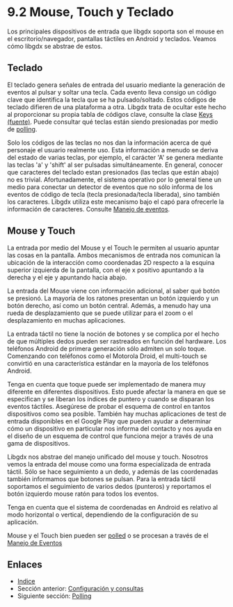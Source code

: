 # 9.2 Mouse, Touch y Teclado

Los principales dispositivos de entrada que libgdx soporta son el mouse en el escritorio/navegador, pantallas táctiles en Android y teclados. Veamos cómo libgdx se abstrae de estos.

## Teclado

El teclado genera señales de entrada del usuario mediante la generación de eventos al pulsar y soltar una tecla. Cada evento lleva consigo un código clave que identifica la tecla que se ha pulsado/soltado. Estos códigos de teclado difieren de una plataforma a otra. Libgdx trata de ocultar este hecho al proporcionar su propia tabla de códigos clave, consulte la clase [Keys](http://libgdx.badlogicgames.com/nightlies/docs/api/com/badlogic/gdx/Input.Keys.html) [(fuente)](https://github.com/libgdx/libgdx/blob/master/gdx/src/com/badlogic/gdx/Input.java#L63). Puede consultar qué teclas están siendo presionadas por medio de [polling](09.2.1.md).

Solo los códigos de las teclas no nos dan la información acerca de qué personaje el usuario realmente uso. Esta información a menudo se deriva del estado de varias teclas, por ejemplo, el carácter 'A' se genera mediante las teclas 'a' y 'shift' al ser pulsadas simultáneamente. En general, conocer que caracteres del teclado estan presionados (las teclas que están abajo) no es trivial. Afortunadamente, el sistema operativo por lo general tiene un medio para conectar un detector de eventos que no sólo informa de los eventos de código de tecla (tecla presionada/tecla liberada), sino también los caracteres. Libgdx utiliza este mecanismo bajo el capó para ofrecerle la información de caracteres. Consulte [Manejo de eventos](09.2.2.md).

## Mouse y Touch

La entrada por medio del Mouse y el Touch le permiten al usuario apuntar las cosas en la pantalla. Ambos mecanismos de entrada nos comunican la ubicación de la interacción como coordenadas 2D respecto a la esquina superior izquierda de la pantalla, con el eje x positivo apuntando a la derecha y el eje y apuntando hacia abajo.

La entrada del Mouse viene con información adicional, al saber qué botón se presionó. La mayoría de los ratones presentan un botón izquierdo y un botón derecho, así como un botón central. Además, a menudo hay una rueda de desplazamiento que se puede utilizar para el zoom o el desplazamiento en muchas aplicaciones.

La entrada táctil no tiene la noción de botones y se complica por el hecho de que múltiples dedos pueden ser rastreados en función del hardware. Los teléfonos Android de primera generación sólo admiten un solo toque. Comenzando con teléfonos como el Motorola Droid, el multi-touch se convirtió en una característica estándar en la mayoría de los teléfonos Android.

Tenga en cuenta que toque puede ser implementado de manera muy diferente en diferentes dispositivos. Esto puede afectar la manera en que se especifican y se liberan los índices de puntero y cuando se disparan los eventos táctiles. Asegúrese de probar el esquema de control en tantos dispositivos como sea posible. También hay muchas aplicaciones de test de entrada disponibles en el Google Play que pueden ayudar a determinar cómo un dispositivo en particular nos informa del contacto y nos ayuda en el diseño de un esquema de control que funciona mejor a través de una gama de dispositivos.

Libgdx nos abstrae del manejo unificado del mouse y touch. Nosotros vemos la entrada del mouse como una forma especializada de entrada táctil. Sólo se hace seguimiento a un dedo, y además de las coordenadas también informamos que botones se pulsan. Para la entrada táctil soportamos el seguimiento de varios dedos (punteros) y reportamos el botón izquierdo mouse ratón para todos los eventos.

Tenga en cuenta que el sistema de coordenadas en Android es relativo al modo horizontal o vertical, dependiendo de la configuración de su aplicación.

Mouse y el Touch bien pueden ser [polled](09.2.1.md) o se procesan a través de el [Manejo de Eventos](09.2.2.md)

## Enlaces

- [Indice](preface.md)
- Sección anterior: [Configuración y consultas](09.1.md)
- Siguiente sección: [Polling](09.2.1.md)